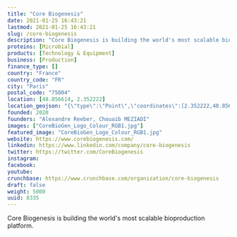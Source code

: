 ```yaml
---
title: "Core Biogenesis"
date: 2021-01-25 16:43:21
lastmod: 2021-01-25 16:43:21
slug: /core-biogenesis
description: "Core Biogenesis is building the world's most scalable bioproduction platform."
proteins: [Microbial]
products: [Technology & Equipment]
business: [Production]
finance_type: []
country: "France"
country_code: "FR"
city: "Paris"
postal_code: "75004"
location: [48.856614, 2.352222]
location_geojson: "{\"type\":\"Point\",\"coordinates\":[2.352222,48.856614]}"
founded: 2020
founders: "Alexandre Reeber, Chouaib MEZIADI"
images: ["CoreBioGen_Logo_Colour_RGB1.jpg"]
featured_image: "CoreBioGen_Logo_Colour_RGB1.jpg"
website: https://www.corebiogenesis.com/
linkedin: https://www.linkedin.com/company/core-biogenesis
twitter: https://twitter.com/CoreBiogenesis
instagram: 
facebook: 
youtube: 
crunchbase: https://www.crunchbase.com/organization/core-biogenesis
draft: false
weight: 5000
uuid: 8335
---
```

Core Biogenesis is building the world's most scalable bioproduction platform.
